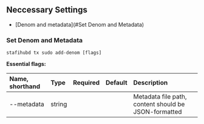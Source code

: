 ## Neccessary Settings
- [Denom and metadata](#Set Denom and Metadata)



### Set Denom and Metadata
```$xslt
stafihubd tx sudo add-denom [flags]
```
**Essential flags:**

|Name, shorthand    |Type    |Required    |Default    |Description    |
| :------------ | :------------ | :------------ | :------------ | :------------ |
|--metadata    |string    |   |   |Metadata file path, content should be JSON-formatted    |